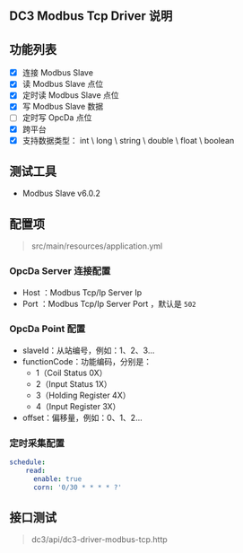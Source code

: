 ## DC3 Modbus Tcp Driver 说明

## 功能列表

- [x] 连接 Modbus Slave
- [x] 读 Modbus Slave 点位
- [x] 定时读 Modbus Slave 点位
- [x] 写 Modbus Slave 数据
- [ ] 定时写 OpcDa 点位
- [x] 跨平台
- [x] 支持数据类型： int \ long \ string \ double \ float \ boolean

## 测试工具

- Modbus Slave v6.0.2

## 配置项

> src/main/resources/application.yml

### OpcDa Server 连接配置

- Host ：Modbus Tcp/Ip Server Ip
- Port ：Modbus Tcp/Ip Server Port ，默认是 `502`

### OpcDa Point 配置

- slaveId：从站编号，例如：1、2、3...
- functionCode：功能编码，分别是：
    - 1（Coil Status 0X）
    - 2（Input Status 1X）
    - 3（Holding Register 4X）
    - 4（Input Register 3X）
- offset：偏移量，例如：0、1、2...

### 定时采集配置

```yaml
schedule:
    read:
      enable: true
      corn: '0/30 * * * * ?'
```

## 接口测试

> dc3/api/dc3-driver-modbus-tcp.http

